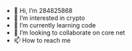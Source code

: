 - 👋 Hi, I’m 284825868
- 👀 I’m interested in crypto
- 🌱 I’m currently learning code
- 💞️ I’m looking to collaborate on core net
- 📫 How to reach me 

<!---
tgyd520/tgyd520 is a ✨ special ✨ repository because its `README.md` (this file) appears on your GitHub profile.
You can click the Preview link to take a look at your changes.
--->

